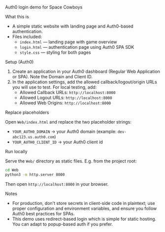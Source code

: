 Auth0 login demo for Space Cowboys

What this is

- A simple static website with landing page and Auth0-based authentication.
- Files included:
  - `index.html` — landing page with game overview
  - `login.html` — authentication page using Auth0 SPA SDK
  - `style.css` — styling for both pages

Setup (Auth0)

1. Create an application in your Auth0 dashboard (Regular Web Application or SPA). Note the Domain and Client ID.
2. In the application settings, add the allowed callback/logout/origin URLs you will use to test. For local testing, add:
   - Allowed Callback URLs: `http://localhost:8000`
   - Allowed Logout URLs: `http://localhost:8000`
   - Allowed Web Origins: `http://localhost:8000`

Replace placeholders

Open `Web/index.html` and replace the two placeholder strings:

- `YOUR_AUTH0_DOMAIN`  -> your Auth0 domain (example: `dev-abc123.us.auth0.com`)
- `YOUR_AUTH0_CLIENT_ID` -> your Auth0 client id

Run locally

Serve the `Web/` directory as static files. E.g. from the project root:

```bash
cd Web
python3 -m http.server 8000
```

Then open `http://localhost:8000` in your browser.

Notes

- For production, don't store secrets in client-side code in plaintext; use proper configuration and environment variables, and ensure you follow Auth0 best practices for SPAs.
- This demo uses redirect-based login which is simple for static hosting. You can adapt to popup-based auth if you prefer.
